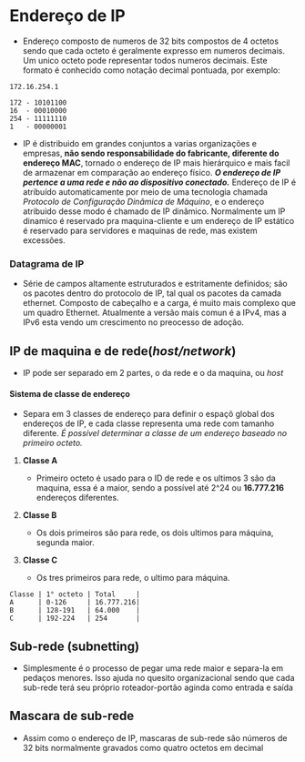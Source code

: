 # Endereço de IP   

- Endereço composto de numeros de 32 bits compostos de 4 octetos sendo que cada octeto é geralmente expresso em numeros decimais. Um unico octeto pode representar todos numeros decimais. Este formato é conhecido como notação decimal pontuada, por exemplo:

```
172.16.254.1

172 - 10101100
16  - 00010000
254 - 11111110
1   - 00000001
```

- IP é distribuido em grandes conjuntos a varias organizações e empresas, **não sendo responsabilidade do fabricante, diferente do endereço MAC**, tornado o endereço de IP mais hierárquico e mais facil de armazenar em comparação ao endereço físico. ***O endereço de IP pertence a uma rede e não ao dispositivo conectado.*** Endereço de IP é atribuído automaticamente por meio de uma tecnologia chamada *Protocolo de Configuração Dinâmica de Máquino*, e o endereço atribuido desse modo é chamado de IP dinâmico. Normalmente um IP dinamico é reservado pra maquina-cliente e um endereço de IP estático é reservado para servidores e maquinas de rede, mas existem excessões.   

### Datagrama de IP   

- Série de campos altamente estruturados e estritamente definidos; são os pacotes dentro do protocolo de IP, tal qual os pacotes da camada ethernet. Composto de cabeçalho e a carga, é muito mais complexo que um quadro Ethernet. Atualmente a versão mais comun é a IPv4, mas a IPv6 esta vendo um crescimento no preocesso de adoção.  

## IP de maquina e de rede(*host/network*)

- IP pode ser separado em 2 partes, o da rede e o da maquina, ou *host*  

#### Sistema de classe de endereço   

- Separa em 3 classes de endereço para definir o espaçõ global dos endereços de IP, e cada classe representa uma rede com tamanho diferente. *É possível determinar a classe de um endereço baseado no primeiro octeto.*   

1. **Classe A**
    - Primeiro octeto é usado para o ID de rede e os ultimos 3 são da maquina, essa é a maior, sendo a possível até 2^24 ou **16.777.216** endereços diferentes.    

2. **Classe B**
    - Os dois primeiros são para rede, os dois ultimos para máquina, segunda maior.   

3. **Classe C**
    - Os tres primeiros para rede, o ultimo para máquina.   

```
Classe | 1° octeto | Total     |
A      | 0-126     | 16.777.216|
B      | 128-191   | 64.000    |
C      | 192-224   | 254       |
```   

## Sub-rede (subnetting)   

- Simplesmente é o processo de pegar uma rede maior e separa-la em pedaços menores. Isso ajuda no quesito organizacional sendo que cada sub-rede terá seu próprio roteador-portão aginda como entrada e saída   

## Mascara de sub-rede  

- Assim como o endereço de IP, mascaras de sub-rede são números de 32 bits normalmente gravados como quatro octetos em decimal
